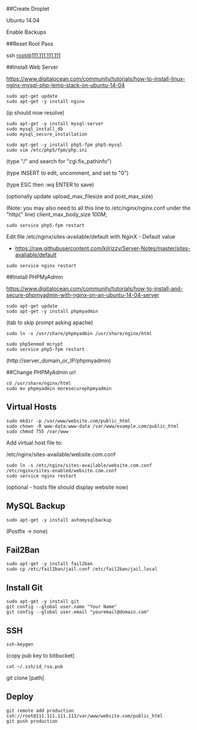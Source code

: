 ##Create Droplet

Ubuntu 14.04

Enable Backups

##Reset Root Pass

ssh root@111.111.111.111

##Install Web Server

https://www.digitalocean.com/community/tutorials/how-to-install-linux-nginx-mysql-php-lemp-stack-on-ubuntu-14-04

```
sudo apt-get update
sudo apt-get -y install nginx
```

(ip should now resolve)

```
sudo apt-get -y install mysql-server
sudo mysql_install_db
sudo mysql_secure_installation
```

```
sudo apt-get -y install php5-fpm php5-mysql
sudo vim /etc/php5/fpm/php.ini
```

(type "/" and search for "cgi.fix_pathinfo")

(type INSERT to edit, uncomment, and set to "0")

(type ESC then :wq ENTER to save)

(optionally update upload_max_filesize and post_max_size)

(Note: you may also need to all this line to /etc/nginx/nginx.conf under the "http{" line)
client_max_body_size 100M;

```
sudo service php5-fpm restart
```

Edit file /etc/nginx/sites-available/default with NginX - Default value

- https://raw.githubusercontent.com/kilrizzy/Server-Notes/master/sites-avaliable/default

```
sudo service nginx restart
```

##Install PHPMyAdmin

https://www.digitalocean.com/community/tutorials/how-to-install-and-secure-phpmyadmin-with-nginx-on-an-ubuntu-14-04-server 

```
sudo apt-get update
sudo apt-get -y install phpmyadmin
```

(tab to skip prompt asking apache)

```
sudo ln -s /usr/share/phpmyadmin /usr/share/nginx/html
```

```
sudo php5enmod mcrypt
sudo service php5-fpm restart
```

(http://server_domain_or_IP/phpmyadmin)

##Change PHPMyAdmin url

```
cd /usr/share/nginx/html
sudo mv phpmyadmin moresecurephpmyadmin
```

## Virtual Hosts

```
sudo mkdir -p /var/www/website.com/public_html
sudo chown -R www-data:www-data /var/www/example.com/public_html
sudo chmod 755 /var/www
```

Add virtual host file to:

/etc/nginx/sites-available/website.com.conf

```
sudo ln -s /etc/nginx/sites-available/website.com.conf /etc/nginx/sites-enabled/website.com.conf
sudo service nginx restart
```

(optional - hosts file should display website now)

## MySQL Backup

```
sudo apt-get -y install automysqlbackup
```
(Postfix -> none)

## Fail2Ban

```
sudo apt-get -y install fail2ban
sudo cp /etc/fail2ban/jail.conf /etc/fail2ban/jail.local
```

## Install Git
```
sudo apt-get -y install git
git config --global user.name "Your Name"
git config --global user.email "youremail@domain.com"
```

## SSH
```
ssh-keygen 
```
<enter> <enter> <enter>
(copy pub key to bitbucket)
```
cat ~/.ssh/id_rsa.pub
```

git clone [path]

## Deploy
```
git remote add production ssh://root@111.111.111.111/var/www/website.com/public_html
git push production
```

